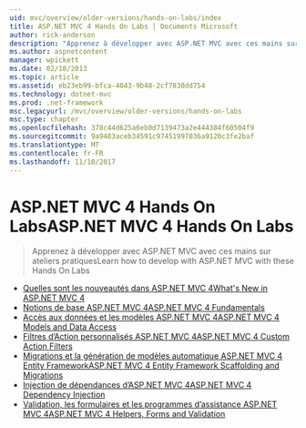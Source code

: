 ```yaml
---
uid: mvc/overview/older-versions/hands-on-labs/index
title: ASP.NET MVC 4 Hands On Labs | Documents Microsoft
author: rick-anderson
description: "Apprenez à développer avec ASP.NET MVC avec ces mains sur ateliers pratiques"
ms.author: aspnetcontent
manager: wpickett
ms.date: 02/18/2013
ms.topic: article
ms.assetid: eb23eb99-bfca-4043-9b48-2cf7838dd754
ms.technology: dotnet-mvc
ms.prod: .net-framework
msc.legacyurl: /mvc/overview/older-versions/hands-on-labs
msc.type: chapter
ms.openlocfilehash: 378c44d625a6eb0d7139473a2e444384f60504f9
ms.sourcegitcommit: 9a9483aceb34591c97451997036a9120c3fe2baf
ms.translationtype: MT
ms.contentlocale: fr-FR
ms.lasthandoff: 11/10/2017
---
```

<a name="aspnet-mvc-4-hands-on-labs"></a><span data-ttu-id="163ef-103">ASP.NET MVC 4 Hands On Labs</span><span class="sxs-lookup"><span data-stu-id="163ef-103">ASP.NET MVC 4 Hands On Labs</span></span>
====================
> <span data-ttu-id="163ef-104">Apprenez à développer avec ASP.NET MVC avec ces mains sur ateliers pratiques</span><span class="sxs-lookup"><span data-stu-id="163ef-104">Learn how to develop with ASP.NET MVC with these Hands On Labs</span></span>


- [<span data-ttu-id="163ef-105">Quelles sont les nouveautés dans ASP.NET MVC 4</span><span class="sxs-lookup"><span data-stu-id="163ef-105">What's New in ASP.NET MVC 4</span></span>](whats-new-in-aspnet-mvc-4.md)
- [<span data-ttu-id="163ef-106">Notions de base ASP.NET MVC 4</span><span class="sxs-lookup"><span data-stu-id="163ef-106">ASP.NET MVC 4 Fundamentals</span></span>](aspnet-mvc-4-fundamentals.md)
- [<span data-ttu-id="163ef-107">Accès aux données et les modèles ASP.NET MVC 4</span><span class="sxs-lookup"><span data-stu-id="163ef-107">ASP.NET MVC 4 Models and Data Access</span></span>](aspnet-mvc-4-models-and-data-access.md)
- [<span data-ttu-id="163ef-108">Filtres d’Action personnalisés ASP.NET MVC 4</span><span class="sxs-lookup"><span data-stu-id="163ef-108">ASP.NET MVC 4 Custom Action Filters</span></span>](aspnet-mvc-4-custom-action-filters.md)
- [<span data-ttu-id="163ef-109">Migrations et la génération de modèles automatique ASP.NET MVC 4 Entity Framework</span><span class="sxs-lookup"><span data-stu-id="163ef-109">ASP.NET MVC 4 Entity Framework Scaffolding and Migrations</span></span>](aspnet-mvc-4-entity-framework-scaffolding-and-migrations.md)
- [<span data-ttu-id="163ef-110">Injection de dépendances d’ASP.NET MVC 4</span><span class="sxs-lookup"><span data-stu-id="163ef-110">ASP.NET MVC 4 Dependency Injection</span></span>](aspnet-mvc-4-dependency-injection.md)
- [<span data-ttu-id="163ef-111">Validation, les formulaires et les programmes d’assistance ASP.NET MVC 4</span><span class="sxs-lookup"><span data-stu-id="163ef-111">ASP.NET MVC 4 Helpers, Forms and Validation</span></span>](aspnet-mvc-4-helpers-forms-and-validation.md)
